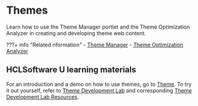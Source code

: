 # Themes

Learn how to use the Theme Manager portlet and the Theme Optimization Analyzer in creating and developing theme web content.

???+ info "Related nformation"
    -   [Theme Manager](../themes_skins/getting_started_with_themes/themeopt_themedev_manager.md)
    -   [Theme Optimization Analyzer](../themes_skins/the_module_framework/themeopt_analyzer/index.md)



## HCLSoftware U learning materials

For an introduction and a demo on how to use themes, go to [Theme](https://hclsoftwareu.hcltechsw.com/component/axs/?view=sso_config&id=3&forward=https%3A%2F%2Fhclsoftwareu.hcltechsw.com%2Fcourses%2Flesson%2F%3Fid%3D413). To try it out yourself, refer to [Theme Development Lab](https://hclsoftwareu.hcltechsw.com/images/Lc4sMQCcN5uxXmL13gSlsxClNTU3Mjc3NTc4MTc2/DS_Academy/DX/Developer/HDX-DEV-100_Theme_Development_for_Beginners.pdf) and corresponding [Theme Development Lab Resources](https://hclsoftwareu.hcltechsw.com/images/Lc4sMQCcN5uxXmL13gSlsxClNTU3Mjc3NTc4MTc2/DS_Academy/DX/Developer/HDX-DEV-100_Theme_Development_Resources.zip).